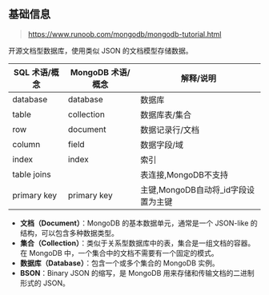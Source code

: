 ## 基础信息
> https://www.runoob.com/mongodb/mongodb-tutorial.html

开源文档型数据库，使用类似 JSON 的文档模型存储数据。

| SQL 术语/概念   | MongoDB 术语/概念 | 解释/说明                   |
| ----------- | ------------- | ----------------------- |
| database    | database      | 数据库                     |
| table       | collection    | 数据库表/集合                 |
| row         | document      | 数据记录行/文档                |
| column      | field         | 数据字段/域                  |
| index       | index         | 索引                      |
| table joins |               | 表连接,MongoDB不支持          |
| primary key | primary key   | 主键,MongoDB自动将_id字段设置为主键 |

- **文档（Document）**：MongoDB 的基本数据单元，通常是一个 JSON-like 的结构，可以包含多种数据类型。
- **集合（Collection）**：类似于关系型数据库中的表，集合是一组文档的容器。在 MongoDB 中，一个集合中的文档不需要有一个固定的模式。
- **数据库（Database）**：包含一个或多个集合的 MongoDB 实例。
- **BSON**：Binary JSON 的缩写，是 MongoDB 用来存储和传输文档的二进制形式的 JSON。

